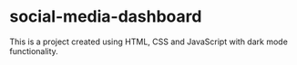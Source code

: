 # social-media-dashboard
This is a project created using HTML, CSS and JavaScript with dark mode functionality.
